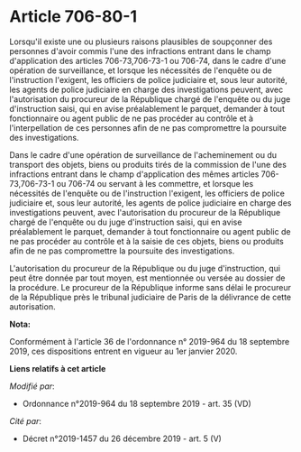 # Article 706-80-1

Lorsqu'il existe une ou plusieurs raisons plausibles de soupçonner des personnes d'avoir commis l'une des infractions entrant
dans le champ d'application des articles 706-73,706-73-1 ou 706-74, dans le cadre d'une opération de surveillance, et lorsque
les nécessités de l'enquête ou de l'instruction l'exigent, les officiers de police judiciaire et, sous leur autorité, les
agents de police judiciaire en charge des investigations peuvent, avec l'autorisation du procureur de la République chargé de
l'enquête ou du juge d'instruction saisi, qui en avise préalablement le parquet, demander à tout fonctionnaire ou agent
public de ne pas procéder au contrôle et à l'interpellation de ces personnes afin de ne pas compromettre la poursuite des
investigations. 

Dans le cadre d'une opération de surveillance de l'acheminement ou du transport des objets, biens ou produits tirés de la
commission de l'une des infractions entrant dans le champ d'application des mêmes articles 706-73,706-73-1 ou 706-74 ou
servant à les commettre, et lorsque les nécessités de l'enquête ou de l'instruction l'exigent, les officiers de police
judiciaire et, sous leur autorité, les agents de police judiciaire en charge des investigations peuvent, avec l'autorisation
du procureur de la République chargé de l'enquête ou du juge d'instruction saisi, qui en avise préalablement le parquet,
demander à tout fonctionnaire ou agent public de ne pas procéder au contrôle et à la saisie de ces objets, biens ou produits
afin de ne pas compromettre la poursuite des investigations. 

L'autorisation du procureur de la République ou du juge d'instruction, qui peut être donnée par tout moyen, est mentionnée ou
versée au dossier de la procédure. Le procureur de la République informe sans délai le procureur de la République près le
tribunal judiciaire de Paris de la délivrance de cette autorisation.

**Nota:**

Conformément à l'article 36 de l'ordonnance n° 2019-964 du 18 septembre 2019, ces dispositions entrent en vigueur au 1er
janvier 2020.

**Liens relatifs à cet article**

_Modifié par_:

  - Ordonnance n°2019-964 du 18 septembre 2019 - art. 35 (VD)

_Cité par_:

  - Décret n°2019-1457 du 26 décembre 2019 - art. 5 (V)
